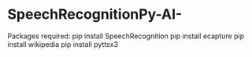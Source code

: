 # SpeechRecognitionPy-AI-

Packages required:
pip install SpeechRecognition
pip install ecapture
pip install wikipedia
pip install pyttsx3

